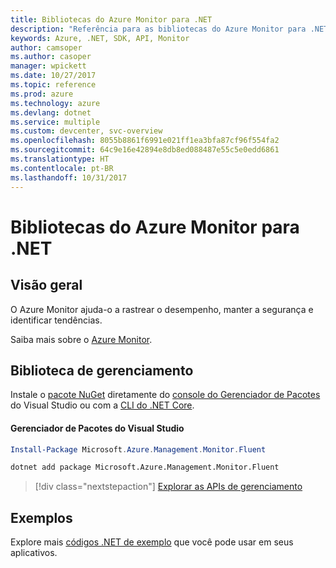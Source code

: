 ```yaml
---
title: Bibliotecas do Azure Monitor para .NET
description: "Referência para as bibliotecas do Azure Monitor para .NET"
keywords: Azure, .NET, SDK, API, Monitor
author: camsoper
ms.author: casoper
manager: wpickett
ms.date: 10/27/2017
ms.topic: reference
ms.prod: azure
ms.technology: azure
ms.devlang: dotnet
ms.service: multiple
ms.custom: devcenter, svc-overview
ms.openlocfilehash: 8055b8861f6991e021ff1ea3bfa87cf96f554fa2
ms.sourcegitcommit: 64c9e16e42894e8db8ed088487e55c5e0edd6861
ms.translationtype: HT
ms.contentlocale: pt-BR
ms.lasthandoff: 10/31/2017
---
```

# <a name="azure-monitor-libraries-for-net"></a>Bibliotecas do Azure Monitor para .NET

## <a name="overview"></a>Visão geral

O Azure Monitor ajuda-o a rastrear o desempenho, manter a segurança e identificar tendências.

Saiba mais sobre o [Azure Monitor](/azure/monitoring-and-diagnostics/).   

## <a name="management-library"></a>Biblioteca de gerenciamento

Instale o [pacote NuGet](https://www.nuget.org/packages/Microsoft.Azure.Management.Monitor.Fluent) diretamente do [console do Gerenciador de Pacotes][PackageManager] do Visual Studio ou com a [CLI do .NET Core][DotNetCLI].

#### <a name="visual-studio-package-manager"></a>Gerenciador de Pacotes do Visual Studio

```powershell
Install-Package Microsoft.Azure.Management.Monitor.Fluent
```

```bash
dotnet add package Microsoft.Azure.Management.Monitor.Fluent
```

> [!div class="nextstepaction"]
> [Explorar as APIs de gerenciamento](/dotnet/api/overview/azure/monitor/management)

## <a name="samples"></a>Exemplos

Explore mais [códigos .NET de exemplo](https://azure.microsoft.com/resources/samples/?platform=dotnet) que você pode usar em seus aplicativos.

[PackageManager]: https://docs.microsoft.com/nuget/tools/package-manager-console
[DotNetCLI]: https://docs.microsoft.com/dotnet/core/tools/dotnet-add-package